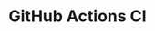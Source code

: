 # GitHub Actions CI


















































































































































































































































































































































































































































































































































































































































































































































































































































































































































































































































































































































































































































































































































































































































































































































